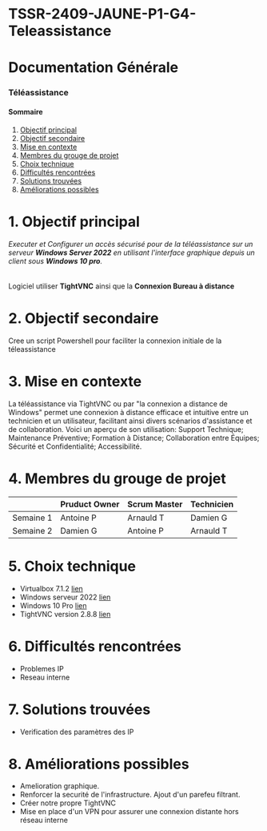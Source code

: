 # TSSR-2409-JAUNE-P1-G4-Teleassistance
# Documentation Générale


### **Téléassistance**

#### Sommaire 


1. [Objectif principal](#1-objectif-principal)
2. [Objectif secondaire](#2-objectif-secondaire)
3. [Mise en contexte](#3-mise-en-contexte)
4. [Membres du grouge de projet](#4-membres-du-grouge-de-projet)
5. [Choix technique](#5-choix-technique)
6. [Difficultés rencontrées](#6-difficultés-rencontrées)
7. [Solutions trouvées](#7-solutions-trouvées)
8. [Améliorations possibles](#8-améliorations-possibles)



# 1. Objectif principal


###### Executer et Configurer un accès sécurisé pour de la téléassistance sur un serveur **Windows Server 2022** en utilisant l'interface graphique depuis un client sous **Windows 10 pro**.

Logiciel utiliser **TightVNC** ainsi que la **Connexion Bureau à distance**

# 2. Objectif secondaire

Cree un script Powershell pour faciliter la connexion initiale de la téleassistance 

# 3. Mise en contexte

La téléassistance via TightVNC ou par "la connexion a distance de Windows" permet une connexion à distance efficace et intuitive entre un technicien et un utilisateur, facilitant ainsi divers scénarios d'assistance et de collaboration. Voici un aperçu de son utilisation:
Support Technique; Maintenance Préventive; Formation à Distance; Collaboration entre Équipes; Sécurité et Confidentialité; Accessibilité.


# 4. Membres du grouge de projet



|   	| Pruduct Owner 	|   Scrum Master 	|   Technicien |	
|---	|---	|---	|---	|
|   Semaine 1	| Antoine P 	|  Arnauld T	|   Damien G 	|
|   Semaine 2	|  Damien G 	|  Antoine P 	|  Arnauld T 	|


# 5. Choix technique


* Virtualbox 7.1.2 [lien](https://www.virtualbox.org/)
* Windows serveur 2022 [lien](https://www.microsoft.com/fr-fr/windows-server)
* Windows 10 Pro [lien](https://www.microsoft.com/fr-fr/windows/business/windows-10-pro)
* TightVNC version 2.8.8 [lien](https://www.tightvnc.com/)


# 6. Difficultés rencontrées

* Problemes IP 
* Reseau interne 

# 7. Solutions trouvées

* Verification des paramètres des IP 



# 8. Améliorations possibles

* Amelioration graphique.
* Renforcer la securité de l'infrastructure. Ajout d'un parefeu filtrant.
* Créer notre propre TightVNC
* Mise en place d'un VPN pour assurer une connexion distante hors réseau interne
